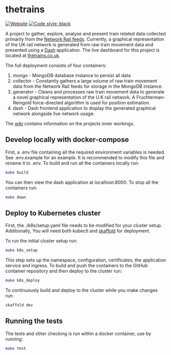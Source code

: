 # thetrains

[![Website](https://img.shields.io/website-up-down-green-red/http/shields.io.svg)](https://thetrains.co.uk/)
[![Code style: black](https://img.shields.io/badge/code%20style-black-000000.svg)](https://github.com/psf/black)

A project to gather, explore, analyse and present train related data collected primarily from the [Network Rail feeds](https://wiki.openraildata.com/index.php?title=Main_Page). Currently, a graphical representation of the UK rail network is generated from raw train movement data and presented using a [Dash](https://plotly.com/dash/) application. The live dashboard for this project is located at
[thetrains.co.uk](https://thetrains.co.uk/).

The full deployment consists of four containers:

1. mongo - MongoDB database instance to persist all data
2. collector - Constantly gathers a large volume of raw train movement data from
   the Network Rail feeds for storage in the MongoDB instance.
3. generator - Cleans and processes raw train movement data to generate a novel
   graphical representation of the U.K rail network. A Fruchterman-Reingold
   force-directed algorithm is used for position estimation.
4. dash - Dash frontend application to display the generated graphical network
   alongside live network usage.

The [wiki](https://github.com/joshtingey/the-trains/wiki) contains information on the projects inner workings.

## Develop locally with docker-compose

First, a .env file containing all the required environment variables is needed. See .env.example for an example. It is recommended to modify this file and rename it to .env. To build and run all the containers locally run:

```bash
make build
```

You can then view the dash application at localhost:8000. To stop all the containers run:

```bash
make down
```

## Deploy to Kubernetes cluster

First, the ./k8s/setup.yaml file needs to be modified for your cluster setup. Additionally, You will need both kubectl and [skaffold](https://skaffold.dev/) for deployment.

To run the initial cluster setup run:

```bash
make k8s_setup
```

This step sets up the namespace, configuration, certificates, the application service and ingress. To build and push the containers to the GitHub container repository and then deploy to the cluster run:

```bash
make k8s_deploy
```

To continuously build and deploy to the cluster while you make changes run:

```bash
skaffold dev
```

## Running the tests

The tests and other checking is run within a docker container, use by running:

```bash
make test
```